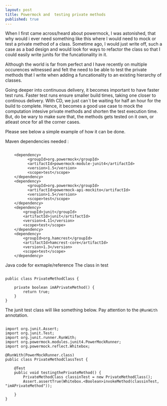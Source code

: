 ```yaml
---
layout: post
title: Powermock and  testing private methods
published: true
---
```


When I first came across/heard about powermock, I was astonished, that why would i ever need something like this where I would need to mock or test a private method of a class. Sometime ago, I would just write off, such a case as a bad design and would look for ways to refactor the class so that I could easily write junits for the funcationality in it. 

Although the world is far from perfect and I have recently on multiple occurences witnessed and felt the need to be able to test the private methods that I write when adding a funcationality to an existing hierarchy of classes. 

Going deeper into continuous delivery, it becomes important to have faster test runs. Faster test runs ensure smaller build times, taking one closer to continous delivery. With CD, we just can`t be waiting for half an hour for the build to complete. Hence, it becomes a good use case to mock the computation intesive private methods and shorten the test execution time. But, do be wary to make sure that, the methods gets tested on it own, or atleast once for all the corner cases. 

Please see below a simple example of how it can be done. 

Maven dependencies needed :
<pre><code>
	&lt;dependency&gt;
          &lt;groupId&gt;org.powermock&lt;/groupId&gt;
          &lt;artifactId&gt;powermock-module-junit4&lt;/artifactId&gt;
          &lt;version&gt;1.5&lt;/version&gt;
          &lt;scope&gt;test&lt;/scope&gt;                  
    &lt;/dependency&gt;
    &lt;dependency&gt;
          &lt;groupId&gt;org.powermock&lt;/groupId&gt;
          &lt;artifactId&gt;powermock-api-mockito&lt;/artifactId&gt;
          &lt;version&gt;1.5&lt;/version&gt;
          &lt;scope&gt;test&lt;/scope&gt;
    &lt;/dependency&gt;  
    &lt;dependency&gt;
		&lt;groupId&gt;junit&lt;/groupId&gt;
		&lt;artifactId&gt;junit&lt;/artifactId&gt;
		&lt;version&gt;4.11&lt;/version&gt;
		&lt;scope&gt;test&lt;/scope&gt;
	&lt;/dependency&gt;
	&lt;dependency&gt;
		&lt;groupId&gt;org.hamcrest&lt;/groupId&gt;
		&lt;artifactId&gt;hamcrest-core&lt;/artifactId&gt;
		&lt;version&gt;1.3&lt;/version&gt;
		&lt;scope&gt;test&lt;/scope&gt;
	&lt;/dependency&gt;
</code></pre>

Java code for exmaple/reference
The class in test 
<pre><code>
public class PrivateMethodClass {

	private boolean imAPrivateMethod() {
	    return true;
	} 
} </code></pre>

The junit test class will like something below. Pay attention to the `@RunWith` annotation.

<pre><code>
import org.junit.Assert;
import org.junit.Test;
import org.junit.runner.RunWith;
import org.powermock.modules.junit4.PowerMockRunner;
import org.powermock.reflect.Whitebox;

@RunWith(PowerMockRunner.class)
public class PrivateMethodClassTest {

	@Test
	public void testingthePrivateMethod() {
    	PrivateMethodClass classinTest = new PrivateMethodClass();
    	Assert.assertTrue(Whitebox.&lt;Boolean&gt;invokeMethod(classinTest, "imAPrivateMethod"));

	} 
} 
</code></pre>


